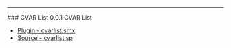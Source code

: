 ---
<a name='cvarlist'>### CVAR List 0.0.1</a>
CVAR List

 * [Plugin - cvarlist.smx](plugins/cvarlist.smx?raw=true)
 * [Source - cvarlist.sp](https://raw.githubusercontent.com/jaredballou/insurgency-sourcemod/master/scripting/cvarlist.sp)


